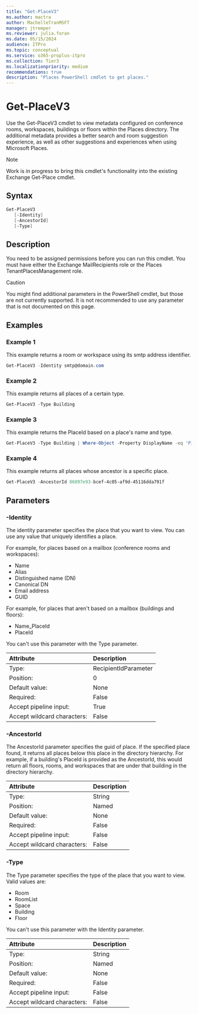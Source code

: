 ```yaml
---
title: "Get-PlaceV3"
ms.author: mactra
author: MachelleTranMSFT
manager: jtremper
ms.reviewer: julia.foran
ms.date: 05/15/2024
audience: ITPro
ms.topic: conceptual
ms.service: o365-proplus-itpro
ms.collection: Tier3
ms.localizationpriority: medium
recommendations: true
description: "Places PowerShell cmdlet to get places."
---
```


# Get-PlaceV3

Use the Get-PlaceV3 cmdlet to view metadata configured on conference rooms, workspaces, buildings or floors within the Places directory. The additional metadata provides a better search and room suggestion experience, as well as other suggestions and experiences when using Microsoft Places.
> [!NOTE]
> Work is in progress to bring this cmdlet's functionality into the existing Exchange Get-Place cmdlet.  

## Syntax

```powershell
Get-PlaceV3
   [-Identity]
   [-AncestorId]
   [-Type]
```

## Description

You need to be assigned permissions before you can run this cmdlet. You must have either the Exchange MailRecipients role or the Places TenantPlacesManagement role.

> [!CAUTION]
> You might find additional parameters in the PowerShell cmdlet, but those are not currently supported.  It is not recommended to use any parameter that is not documented on this page.

## Examples

### Example 1

This example returns a room or workspace using its smtp address identifier.

```powershell
Get-PlaceV3 -Identity smtp@domain.com
```

### Example 2

This example returns all places of a certain type.

```powershell
Get-PlaceV3 -Type Building
```

### Example 3

This example returns the PlaceId based on a place's name and type.

```powershell
Get-PlaceV3 -Type Building | Where-Object -Property DisplayName -eq 'Pine Valley' | fl PlaceId
```

### Example 4

This example returns all places whose ancestor is a specific place.

```powershell
Get-PlaceV3 -AncestorId 86897e93-bcef-4c05-af9d-45116dda791f 
```

## Parameters

### -Identity

The identity parameter specifies the place that you want to view. You can use any value that uniquely identifies a place.

For example, for places based on a mailbox (conference rooms and workspaces):

* Name
* Alias
* Distinguished name (DN)
* Canonical DN
* Email address
* GUID

For example, for places that aren't based on a mailbox (buildings and floors):

* Name_PlaceId
* PlaceId

You can't use this parameter with the Type parameter.

|Attribute|Description|
|:-----------|:-----------|
|Type:|RecipientIdParameter|
|Position:|0|
|Default value:|None|
|Required:|False|
|Accept pipeline input:|True|
|Accept wildcard characters:|False|

### -AncestorId

The AncestorId parameter specifies the guid of place. If the specified place found, it returns all places below this place in the directory hierarchy.  For example, if a building's PlaceId is provided as the AncestorId, this would return all floors, rooms, and workspaces that are under that building in the directory hierarchy.

|Attribute|Description|
|:-----------|:-----------|
|Type:|String|
|Position:|Named|
|Default value:|None|
|Required:|False|
|Accept pipeline input:|False|
|Accept wildcard characters:|False|

### -Type

The Type parameter specifies the type of the place that you want to view. Valid values are:

* Room
* RoomList
* Space
* Building
* Floor

You can't use this parameter with the Identity parameter.

|Attribute|Description|
|:-----------|:-----------|
|Type:|String|
|Position:|Named|
|Default value:|None|
|Required:|False|
|Accept pipeline input:|False|
|Accept wildcard characters:|False|
